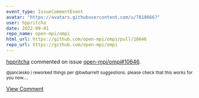```yaml
---
event_type: IssueCommentEvent
avatar: "https://avatars.githubusercontent.com/u/7818666?"
user: hppritcha
date: 2022-09-01
repo_name: open-mpi/ompi
html_url: https://github.com/open-mpi/ompi/pull/10646
repo_url: https://github.com/open-mpi/ompi
---
```


<a href='https://github.com/hppritcha' target='_blank'>hppritcha</a> commented on issue <a href='https://github.com/open-mpi/ompi/pull/10646' target='_blank'>open-mpi/ompi#10646</a>.

<small>@janciesko i reworked things per @bwbarrett suggestions.  please check that this works for you now....</small>

<a href='https://github.com/open-mpi/ompi/pull/10646' target='_blank'>View Comment</a>